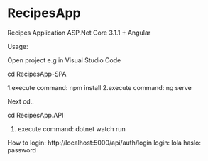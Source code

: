 # RecipesApp
Recipes Application ASP.Net Core 3.1.1 + Angular


Usage:

Open project e.g in Visual Studio Code

cd RecipesApp-SPA

1.execute command: npm install
2.execute command: ng serve

Next cd..

cd RecipesApp.API
1. execute command: dotnet watch run

How to login:
http://localhost:5000/api/auth/login
login: lola
haslo: password


